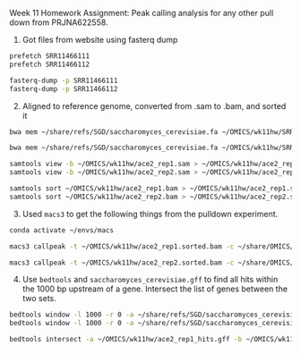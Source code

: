 Week 11 Homework Assignment:
Peak calling analysis for any other pull down from PRJNA622558.

1) Got files from website using fasterq dump

```bash
prefetch SRR11466111
prefetch SRR11466112

fasterq-dump -p SRR11466111
fasterq-dump -p SRR11466112
```

2) Aligned to reference genome, converted from .sam to .bam, and sorted it

```bash
bwa mem ~/share/refs/SGD/saccharomyces_cerevisiae.fa ~/OMICS/wk11hw/SRR11466111_1.fastq ~/OMICS/wk11hw/SRR11466111_2.fastq > ~/OMICS/wk11hw/ace2_rep1.sam

bwa mem ~/share/refs/SGD/saccharomyces_cerevisiae.fa ~/OMICS/wk11hw/SRR11466112_1.fastq ~/OMICS/wk11hw/SRR11466112_2.fastq > ~/OMICS/wk11hw/ace2_rep2.sam

samtools view -b ~/OMICS/wk11hw/ace2_rep1.sam > ~/OMICS/wk11hw/ace2_rep1.bam
samtools view -b ~/OMICS/wk11hw/ace2_rep2.sam > ~/OMICS/wk11hw/ace2_rep2.bam

samtools sort ~/OMICS/wk11hw/ace2_rep1.bam > ~/OMICS/wk11hw/ace2_rep1.sorted.bam
samtools sort ~/OMICS/wk11hw/ace2_rep2.bam > ~/OMICS/wk11hw/ace2_rep2.sorted.bam
```

3)  Used `macs3` to get the following things from the pulldown experiment.

```bash
conda activate ~/envs/macs

macs3 callpeak -t ~/OMICS/wk11hw/ace2_rep1.sorted.bam -c ~/share/OMICS/wk11/aligns/chip_notag_rep1.sorted.bam -f BAMPE -B --outdir macs_output/ -n ACE2_rep1 -g 12e6

macs3 callpeak -t ~/OMICS/wk11hw/ace2_rep2.sorted.bam -c ~/share/OMICS/wk11/aligns/chip_notag_rep1.sorted.bam -f BAMPE -B --outdir macs_output/ -n ACE2_rep2 -g 12e6
```

4) Use `bedtools` and `saccharomyces_cerevisiae.gff` to find all hits within the 1000 bp upstream of a gene. Intersect the list of genes between the two sets.

```bash
bedtools window -l 1000 -r 0 -a ~/share/refs/SGD/saccharomyces_cerevisiae.gff -b macs_output/ACE2_rep1_peaks.narrowPeak -u> ~/OMICS/wk11hw/ace2_rep1_hits.gff
bedtools window -l 1000 -r 0 -a ~/share/refs/SGD/saccharomyces_cerevisiae.gff -b macs_output/ACE2_rep2_peaks.narrowPeak -u> ~/OMICS/wk11hw/ace2_rep2_hits.gff

bedtools intersect -a ~/OMICS/wk11hw/ace2_rep1_hits.gff -b ~/OMICS/wk11hw/ace2_rep2_hits.gff | less -S
```
